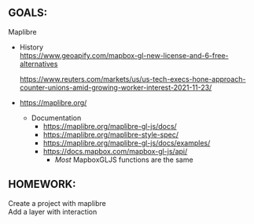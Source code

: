 ## GOALS:
Maplibre  
- History  
    https://www.geoapify.com/mapbox-gl-new-license-and-6-free-alternatives

    https://www.reuters.com/markets/us/us-tech-execs-hone-approach-counter-unions-amid-growing-worker-interest-2021-11-23/

- https://maplibre.org/
    - Documentation
        - https://maplibre.org/maplibre-gl-js/docs/
        - https://maplibre.org/maplibre-style-spec/
        - https://maplibre.org/maplibre-gl-js/docs/examples/
        - https://docs.mapbox.com/mapbox-gl-js/api/
            - *Most* MapboxGLJS functions are the same
            
## HOMEWORK:

Create a project with maplibre  
Add a layer with interaction

